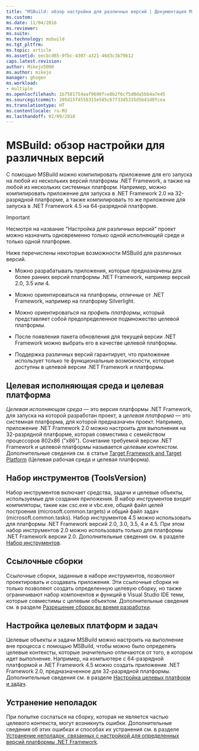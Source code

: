 ```yaml
---
title: "MSBuild: обзор настройки для различных версий | Документация Microsoft"
ms.custom: 
ms.date: 11/04/2016
ms.reviewer: 
ms.suite: 
ms.technology: msbuild
ms.tgt_pltfrm: 
ms.topic: article
ms.assetid: eecbcd65-9fbc-4307-a321-46d3c3b79b12
caps.latest.revision: 
author: Mikejo5000
ms.author: mikejo
manager: ghogen
ms.workload:
- multiple
ms.openlocfilehash: 1b7581754aaf9690fce8b2f6cf5d0da5bb4a7e45
ms.sourcegitcommit: 205d15f4558315e585c67f33d5335d5b41d0fcea
ms.translationtype: HT
ms.contentlocale: ru-RU
ms.lasthandoff: 02/09/2018
---
```

# <a name="msbuild-multitargeting-overview"></a>MSBuild: обзор настройки для различных версий
С помощью MSBuild можно компилировать приложение для его запуска на любой из нескольких версий платформы .NET Framework, а также на любой из нескольких системных платформ. Например, можно компилировать приложение для запуска в .NET Framework 2.0 на 32-разрядной платформе, а также компилировать то же приложение для запуска в .NET Framework 4.5 на 64-разрядной платформе.  
  
> [!IMPORTANT]
>  Несмотря на название "Настройка для различных версий" проект можно назначить одновременно только одной исполняющей среде и только одной платформе.  
  
 Ниже перечислены некоторые возможности MSBuild для различных версий.  
  
-   Можно разрабатывать приложения, которые предназначены для более ранних версий платформы .NET Framework, например версий 2.0, 3.5 или 4.  
  
-   Можно ориентироваться на платформы, отличные от .NET Framework, например на платформу Silverlight.  
  
-   Можно ориентироваться на *профиль платформы*, который представляет собой предопределенное подмножество целевой платформы.  
  
-   После появления пакета обновления для текущей версии .NET Framework можно выбрать его в качестве целевой платформы.  
  
-   Поддержка различных версий гарантирует, что приложение использует только те функциональные возможности, которые доступны в целевой версии .NET Framework и платформы.  
  
## <a name="target-framework-and-platform"></a>Целевая исполняющая среда и целевая платформа  
 *Целевая исполняющая среда* — это версия платформы .NET Framework, для запуска на которой разработан проект, а *целевая платформа* — это системная платформа, для которой предназначен проект.  Например, приложение .NET Framework 2.0 можно настроить для выполнения на 32-разрядной платформе, которая совместима с семейством процессоров 802x86 ("x86"). Сочетание требуемой версии .NET Framework и целевой платформы называется *целевым контекстом*. Дополнительные сведения см. в статье [Target Framework and Target Platform](../msbuild/msbuild-target-framework-and-target-platform.md) (Целевая рабочая среда и целевая платформа).  
  
## <a name="toolset-toolsversion"></a>Набор инструментов (ToolsVersion)  
 Набор инструментов включает средства, задачи и целевые объекты, используемые для создания приложения. В набор инструментов входят компиляторы, такие как csc.exe и vbc.exe, общий файл целей построения (microsoft.common.targets) и общий файл задач (microsoft.common.tasks). Набор инструментов 4.5 можно использовать для платформы .NET Framework версий 2.0, 3.0, 3.5, 4 и 4.5. При этом набор инструментов 2.0 можно использовать только для платформы .NET Framework версии 2.0. Дополнительные сведения см. в разделе [Набор инструментов](../msbuild/msbuild-toolset-toolsversion.md).  
  
## <a name="reference-assemblies"></a>Ссылочные сборки  
 Ссылочные сборки, заданные в наборе инструментов, позволяют проектировать и создавать приложения. Эти ссылочные сборки не только позволяют создать определенную целевую сборку, но также ограничивают набор компонентов и функций в Visual Studio IDE теми, которые совместимы с целевым объектом. Дополнительные сведения см. в разделе [Разрешение сборок во время разработки](../msbuild/resolving-assemblies-at-design-time.md).  
  
## <a name="configuring-targets-and-tasks"></a>Настройка целевых платформ и задач  
 Целевые объекты и задачи MSBuild можно настроить на выполнение вне процесса с помощью MSBuild, чтобы можно было определять целевые контексты, которые значительно отличаются от того, в котором идет выполнение.  Например, на компьютере с 64-разрядной платформой и .NET Framework 4.5 можно создать приложение .NET Framework 2.0, предназначенное для 32-разрядной платформы. Дополнительные сведения см. в разделе [Настройка целевых платформ и задач](../msbuild/configuring-targets-and-tasks.md).  
  
## <a name="troubleshooting"></a>Устранение неполадок  
 При попытке сослаться на сборку, которая не является частью целевого контекста, могут возникнуть ошибки. Дополнительные сведения об этих ошибках и способах их устранения см. в разделе [Устранение неполадок, связанных с настройкой для определенных версий платформы .NET Framework](../msbuild/troubleshooting-dotnet-framework-targeting-errors.md).